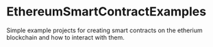 # EthereumSmartContractExamples
Simple example projects for creating smart contracts on the etherium blockchain and how to interact with them.
